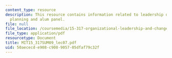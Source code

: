 ```yaml
---
content_type: resource
description: This resource contains information related to leadership development
  planning and alum panel.
file: null
file_location: /coursemedia/15-317-organizational-leadership-and-change-summer-2009/50aececde908c908905705dfaf79c32f_MIT15_317SUM09_lec07.pdf
file_type: application/pdf
resourcetype: Document
title: MIT15_317SUM09_lec07.pdf
uid: 50aececd-e908-c908-9057-05dfaf79c32f
---
```

